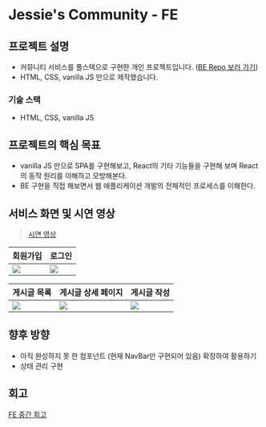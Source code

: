 # Jessie's Community - FE

## 프로젝트 설명

- 커뮤니티 서비스를 풀스택으로 구현한 개인 프로젝트입니다. ([BE Repo 보러 가기](https://github.com/100-hours-a-week/2-jessie-lee-community-be))
- HTML, CSS, vanilla JS 만으로 제작했습니다.

### 기술 스택

- HTML, CSS, vanilla JS

## 프로젝트의 핵심 목표

- vanilla JS 만으로 SPA를 구현해보고, React의 기타 기능들을 구현해 보며 React의 동작 원리를 이해하고 모방해본다.
- BE 구현을 직접 해보면서 웹 애플리케이션 개발의 전체적인 프로세스를 이해한다.

## 서비스 화면 및 시연 영상

> [시연 영상](https://youtu.be/wxcrG3GaOwU)

회원가입 | 로그인 |
---|---|
![](https://github.com/user-attachments/assets/ad3346c5-a11f-4db6-8153-7918cb8e1318) | ![](https://github.com/user-attachments/assets/4147478a-279e-4634-9578-021b3e98a5e6) |

게시글 목록 | 게시글 상세 페이지 | 게시글 작성 |
---|---|---|
![](https://github.com/user-attachments/assets/aea56537-426d-4550-a895-937629114cf2) | ![](https://github.com/user-attachments/assets/ca6f2e66-cfb7-4aa9-b1be-129b2f5b30d9) | ![](https://github.com/user-attachments/assets/50e67e0f-d676-46f4-b322-e746018691be) |

## 향후 방향

- 아직 완성하지 못 한 컴포넌트 (현재 NavBar만 구현되어 있음) 확장하여 활용하기
- 상태 관리 구현

## 회고

[FE 중간 회고](https://jessiesaying.notion.site/4-1b22494b69ef80738aeec7151d7b2df8?pvs=4)
